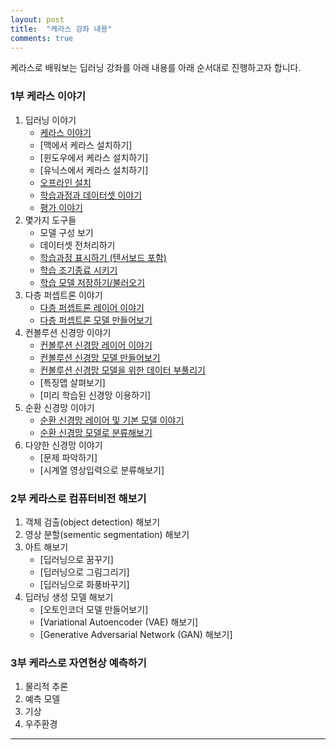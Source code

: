 ```yaml
---
layout: post
title:  "케라스 강좌 내용"
comments: true
---
```

케라스로 배워보는 딥러닝 강좌를 아래 내용를 아래 순서대로 진행하고자 합니다.

### 1부 케라스 이야기

1. 딥러닝 이야기
    * [케라스 이야기](https://tykimos.github.io/Keras/2017/01/27/Keras_Talk/)
    * [맥에서 케라스 설치하기]
    * [윈도우에서 케라스 설치하기]
    * [유닉스에서 케라스 설치하기]    
    * [오프라인 설치](https://tykimos.github.io/Keras/2017/03/15/Keras_Offline_Install/)    
    * [학습과정과 데이터셋 이야기](https://tykimos.github.io/Keras/2017/03/25/Dataset_and_Fit_Talk/)
    * [평가 이야기](https://tykimos.github.io/Keras/2017/05/22/Evaluation_Talk/)
1. 몇가지 도구들
    * 모델 구성 보기
    * 데이터셋 전처리하기
    * [학습과정 표시하기 (텐서보드 포함)](https://tykimos.github.io/Keras/2017/07/09/Training_Monitoring/)    
    * [학습 조기종료 시키기](https://tykimos.github.io/Keras/2017/07/09/Early_Stopping/)
    * [학습 모델 저장하기/불러오기](https://tykimos.github.io/Keras/2017/06/10/Model_Save_Load/)
1. 다층 퍼셉트론 이야기
    * [다층 퍼셉트론 레이어 이야기](https://tykimos.github.io/Keras/2017/01/27/MLP_Layer_Talk/)
    * [다층 퍼셉트론 모델 만들어보기](https://tykimos.github.io/Keras/2017/02/04/MLP_Getting_Started/)
1. 컨볼루션 신경망 이야기
    * [컨볼루션 신경망 레이어 이야기](https://tykimos.github.io/Keras/2017/01/27/CNN_Layer_Talk/)
    * [컨볼루션 신경망 모델 만들어보기](https://tykimos.github.io/Keras/2017/03/08/CNN_Getting_Started/)
    * [컨볼루션 신경망 모델을 위한 데이터 부풀리기](https://tykimos.github.io/Keras/2017/06/10/CNN_Data_Augmentation/) 
    * [특징맵 살펴보기]
    * [미리 학습된 신경망 이용하기]
1. 순환 신경망 이야기
    * [순환 신경망 레이어 및 기본 모델 이야기](https://tykimos.github.io/Keras/2017/04/09/RNN_Layer_Talk/)
    * [순환 신경망 모델로 분류해보기](https://tykimos.github.io/Keras/2017/08/04/RNN_Classification/)
1. 다양한 신경망 이야기
    * [문제 파악하기]
    * [시계열 영상입력으로 분류해보기]    

### 2부 케라스로 컴퓨터비전 해보기

1. 객체 검출(object detection) 해보기
1. 영상 분할(sementic segmentation) 해보기
1. 아트 해보기
    * [딥러닝으로 꿈꾸기]
    * [딥러닝으로 그림그리기]
    * [딥러닝으로 화풍바꾸기]
1. 딥러닝 생성 모델 해보기
    * [오토인코더 모델 만들어보기]    
    * [Variational Autoencoder (VAE) 해보기]
    * [Generative Adversarial Network (GAN) 해보기]   

### 3부 케라스로 자연현상 예측하기

1. 물리적 추론
1. 예측 모델
1. 기상
1. 우주환경

---